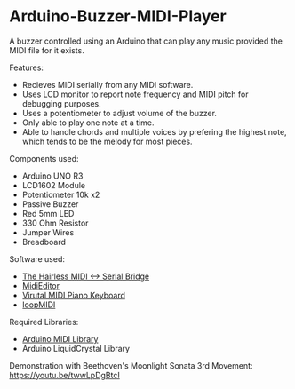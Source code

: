 # Arduino-Buzzer-MIDI-Player
A buzzer controlled using an Arduino that can play any music provided the MIDI file for it exists.

Features:
  - Recieves MIDI serially from any MIDI software.
  - Uses LCD monitor to report note frequency and MIDI pitch for debugging purposes.
  - Uses a potentiometer to adjust volume of the buzzer.
  - Only able to play one note at a time.
  - Able to handle chords and multiple voices by prefering the highest note, which tends to be the melody for most pieces.

Components used:
  - Arduino UNO R3
  - LCD1602 Module
  - Potentiometer 10k x2
  - Passive Buzzer
  - Red 5mm LED
  - 330 Ohm Resistor
  - Jumper Wires
  - Breadboard

Software used:
  - [The Hairless MIDI <-> Serial Bridge](https://projectgus.github.io/hairless-midiserial/)
  - [MidiEditor](https://www.midieditor.org/)
  - [Virutal MIDI Piano Keyboard](https://vmpk.sourceforge.io/)
  - [loopMIDI](https://www.tobias-erichsen.de/software/loopmidi.html)

Required Libraries:
  - [Arduino MIDI Library](https://github.com/FortySevenEffects/arduino_midi_library)
  - Arduino LiquidCrystal Library


Demonstration with Beethoven's Moonlight Sonata 3rd Movement: https://youtu.be/twwLpDgBtcI
